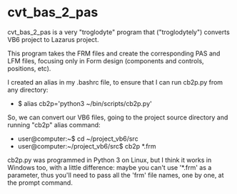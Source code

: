 # cvt_bas_2_pas
cvt_bas_2_pas is a very "troglodyte" program that ("troglodytely") converts VB6 project to Lazarus project.

This program takes the FRM files and create the corresponding PAS and LFM files, focusing only in Form design (components and controls, positions, etc).

I created an alias in my .bashrc file, to ensure that I can run cb2p.py from any directory:
  + $ alias cb2p='python3 ~/bin/scripts/cb2p.py'

So, we can convert our VB6 files, going to the project source directory and running "cb2p" alias command:

  + user@computer:~$ cd \~/project_vb6/src
  + user@computer:\~/project_vb6/src$ cb2p \*.frm

cb2p.py was programmed in Python 3 on Linux, but I think it works in Windows too, with a little difference: maybe you can't use '*.frm' as a parameter, thus you'll need to pass all the 'frm' file names, one by one, at the prompt command.
